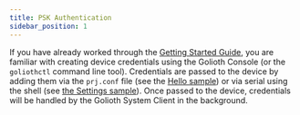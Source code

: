 ```yaml
---
title: PSK Authentication
sidebar_position: 1
---
```


If you have already worked through the [Getting Started
Guide](/getting-started), you are familiar with creating device credentials
using the Golioth Console (or the `goliothctl` command line tool). Credentials
are passed to the device by adding them via the `prj.conf` file (see the [Hello
sample](https://github.com/golioth/golioth-zephyr-sdk/tree/main/samples/hello))
or via serial using the shell (see [the Settings
sample](https://github.com/golioth/golioth-zephyr-sdk/tree/main/samples/settings)).
Once passed to the device, credentials will be handled by the Golioth System
Client in the background.
